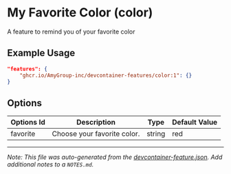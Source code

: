 
# My Favorite Color (color)

A feature to remind you of your favorite color

## Example Usage

```json
"features": {
    "ghcr.io/AmyGroup-inc/devcontainer-features/color:1": {}
}
```

## Options

| Options Id | Description | Type | Default Value |
|-----|-----|-----|-----|
| favorite | Choose your favorite color. | string | red |



---

_Note: This file was auto-generated from the [devcontainer-feature.json](https://github.com/AmyGroup-inc/devcontainer-features/blob/main/src/color/devcontainer-feature.json).  Add additional notes to a `NOTES.md`._
